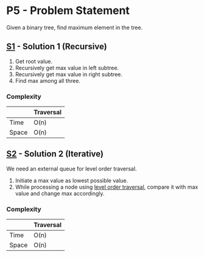 # P5 - Problem Statement
Given a binary tree, find maximum element in the tree.

## [S1](https://github.com/Lakshitnagar/DS-ALGO/blob/master/ds/binaryTree/p5/S1.java) - Solution 1 (Recursive)
1. Get root value.
2. Recursively get max value in left subtree.
3. Recursively get max value in right subtree.
4. Find max among all three.

### Complexity

|               | Traversal     |
| ------------- | ------------- |
| Time          | O(n)          |
| Space         | O(n)          |

## [S2](https://github.com/Lakshitnagar/DS-ALGO/blob/master/ds/binaryTree/p5/S2.java) - Solution 2 (Iterative)
We need an external queue for level order traversal.
1. Initiate a max value as lowest possible value.
2. While processing a node using [level order traversal](https://github.com/Lakshitnagar/DS-ALGO/blob/master/ds/binaryTree/p4/S1.java), compare it with max value and change max accordingly.

### Complexity

|               | Traversal     |
| ------------- | ------------- |
| Time          | O(n)          |
| Space         | O(n)          |
